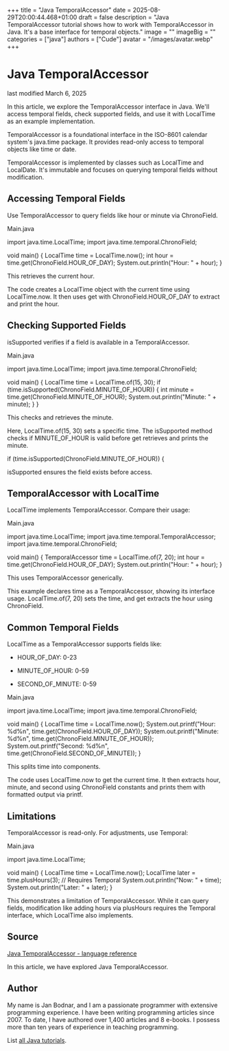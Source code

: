 +++
title = "Java TemporalAccessor"
date = 2025-08-29T20:00:44.468+01:00
draft = false
description = "Java TemporalAccessor tutorial shows how to work with TemporalAccessor in Java. It's a base interface for temporal objects."
image = ""
imageBig = ""
categories = ["java"]
authors = ["Cude"]
avatar = "/images/avatar.webp"
+++

# Java TemporalAccessor

last modified March 6, 2025

 

In this article, we explore the TemporalAccessor interface in Java.
We'll access temporal fields, check supported fields, and use it with
LocalTime as an example implementation.

TemporalAccessor is a foundational interface in the ISO-8601 calendar
system's java.time package. It provides read-only access to
temporal objects like time or date.

TemporalAccessor is implemented by classes such as
LocalTime and LocalDate. It's immutable and
focuses on querying temporal fields without modification.

## Accessing Temporal Fields

Use TemporalAccessor to query fields like hour or minute via
ChronoField.

Main.java
  

import java.time.LocalTime;
import java.time.temporal.ChronoField;

void main() {
    LocalTime time = LocalTime.now();
    int hour = time.get(ChronoField.HOUR_OF_DAY);
    System.out.println("Hour: " + hour);
}

This retrieves the current hour.

The code creates a LocalTime object with the current time using
LocalTime.now. It then uses get with
ChronoField.HOUR_OF_DAY to extract and print the hour.

## Checking Supported Fields

isSupported verifies if a field is available in a
TemporalAccessor.

Main.java
  

import java.time.LocalTime;
import java.time.temporal.ChronoField;

void main() {
    LocalTime time = LocalTime.of(15, 30);
    if (time.isSupported(ChronoField.MINUTE_OF_HOUR)) {
        int minute = time.get(ChronoField.MINUTE_OF_HOUR);
        System.out.println("Minute: " + minute);
    }
}

This checks and retrieves the minute.

Here, LocalTime.of(15, 30) sets a specific time. The
isSupported method checks if MINUTE_OF_HOUR is
valid before get retrieves and prints the minute.

if (time.isSupported(ChronoField.MINUTE_OF_HOUR)) {

isSupported ensures the field exists before access.

## TemporalAccessor with LocalTime

LocalTime implements TemporalAccessor. Compare
their usage:

Main.java
  

import java.time.LocalTime;
import java.time.temporal.TemporalAccessor;
import java.time.temporal.ChronoField;

void main() {
    TemporalAccessor time = LocalTime.of(7, 20);
    int hour = time.get(ChronoField.HOUR_OF_DAY);
    System.out.println("Hour: " + hour);
}

This uses TemporalAccessor generically.

This example declares time as a TemporalAccessor,
showing its interface usage. LocalTime.of(7, 20) sets the time,
and get extracts the hour using ChronoField.

## Common Temporal Fields

LocalTime as a TemporalAccessor supports fields
like:

- HOUR_OF_DAY: 0-23

- MINUTE_OF_HOUR: 0-59

- SECOND_OF_MINUTE: 0-59

Main.java
  

import java.time.LocalTime;
import java.time.temporal.ChronoField;

void main() {
    LocalTime time = LocalTime.now();
    System.out.printf("Hour: %d%n", time.get(ChronoField.HOUR_OF_DAY));
    System.out.printf("Minute: %d%n", time.get(ChronoField.MINUTE_OF_HOUR));
    System.out.printf("Second: %d%n", time.get(ChronoField.SECOND_OF_MINUTE));
}

This splits time into components.

The code uses LocalTime.now to get the current time. It then
extracts hour, minute, and second using ChronoField constants
and prints them with formatted output via printf.

## Limitations

TemporalAccessor is read-only. For adjustments, use
Temporal:

Main.java
  

import java.time.LocalTime;

void main() {
    LocalTime time = LocalTime.now();
    LocalTime later = time.plusHours(3); // Requires Temporal
    System.out.println("Now: " + time);
    System.out.println("Later: " + later);
}

This demonstrates a limitation of TemporalAccessor. While it
can query fields, modification like adding hours via
plusHours requires the Temporal interface,
which LocalTime also implements.

## Source

[Java TemporalAccessor - language reference](https://docs.oracle.com/en/java/javase/21/docs/api/java.base/java/time/TemporalAccessor.html)

In this article, we have explored Java TemporalAccessor.

## Author

My name is Jan Bodnar, and I am a passionate programmer with extensive
programming experience. I have been writing programming articles since 2007.
To date, I have authored over 1,400 articles and 8 e-books. I possess more
than ten years of experience in teaching programming.

List [all Java tutorials](/java/).